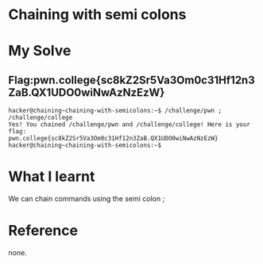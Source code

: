 # Chaining with semi colons

# My Solve
## Flag:pwn.college{sc8kZ2Sr5Va3Om0c31Hf12n3ZaB.QX1UDO0wiNwAzNzEzW}

```
hacker@chaining~chaining-with-semicolons:~$ /challenge/pwn ; /challenge/college
Yes! You chained /challenge/pwn and /challenge/college! Here is your flag:
pwn.college{sc8kZ2Sr5Va3Om0c31Hf12n3ZaB.QX1UDO0wiNwAzNzEzW}
hacker@chaining~chaining-with-semicolons:~$ 
```

# What I learnt
We can chain commands using the semi colon ;

# Reference 
none.
